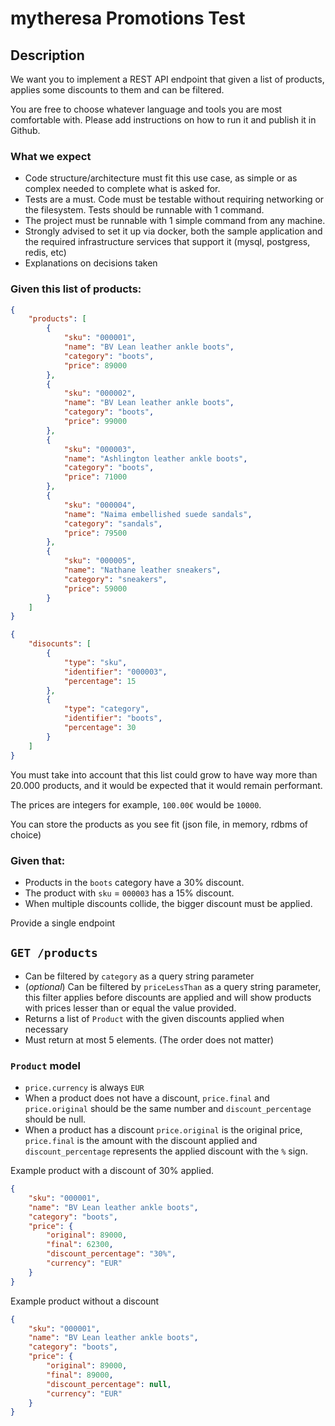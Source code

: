 # mytheresa Promotions Test

## Description

We want you to implement a REST API endpoint that given a list of products, applies some discounts to them and can be filtered.

You are free to choose whatever language and tools you are most comfortable with. Please add instructions on how to run it and publish it in Github.

### What we expect

- Code structure/architecture must fit this use case, as simple or as complex needed to complete what is asked for.
- Tests are a must. Code must be testable without requiring networking or the filesystem. Tests should be runnable with 1 command.
- The project must be runnable with 1 simple command from any machine.
- Strongly advised to set it up via docker, both the sample application and the required infrastructure services that support it (mysql, postgress, redis, etc)
- Explanations on decisions taken


### Given this list of products:
```json
{
	"products": [
		{
			"sku": "000001",
			"name": "BV Lean leather ankle boots",
			"category": "boots",
			"price": 89000
		},
		{
			"sku": "000002",
			"name": "BV Lean leather ankle boots",
			"category": "boots",
			"price": 99000
		},
		{
			"sku": "000003",
			"name": "Ashlington leather ankle boots",
			"category": "boots",
			"price": 71000
		},
		{
			"sku": "000004",
			"name": "Naima embellished suede sandals",
			"category": "sandals",
			"price": 79500
		},
		{
			"sku": "000005",
			"name": "Nathane leather sneakers",
			"category": "sneakers",
			"price": 59000
		}
	]
}

{
	"disocunts": [
		{
			"type": "sku",
			"identifier": "000003",
			"percentage": 15
		},
		{
			"type": "category",
			"identifier": "boots",
			"percentage": 30
		}
	]
}
```

You must take into account that this list could grow to have way more than 20.000 products, and it would be expected that it would remain performant.

The prices are integers for example, `100.00€` would be `10000`.

You can store the products as you see fit (json file, in memory, rdbms of choice)

### Given that:

- Products in the `boots` category have a 30% discount.
- The product with `sku` = `000003` has a 15% discount.
- When multiple discounts collide, the bigger discount must be applied.

Provide a single endpoint

## `GET /products`
- Can be filtered by `category` as a query string parameter
- (_optional_) Can be filtered by `priceLessThan` as a query string parameter, this filter applies before discounts are applied and will show products with prices lesser than or equal the value provided.
- Returns a list of `Product` with the given discounts applied when necessary
- Must return at most 5 elements. (The order does not matter)


### `Product` model
- `price.currency` is always `EUR`
- When a product does not have a discount, `price.final` and `price.original` should be the same number and `discount_percentage` should be null.
- When a product has a discount `price.original` is the original price, `price.final` is the amount with the discount applied and `discount_percentage` represents the applied discount with the `%` sign.

Example product with a discount of 30% applied.
```json
{
	"sku": "000001",
	"name": "BV Lean leather ankle boots",
	"category": "boots",
	"price": {
		"original": 89000,
		"final": 62300,
		"discount_percentage": "30%",
		"currency": "EUR"
	}
}
```

Example product without a discount
```json
{
	"sku": "000001",
	"name": "BV Lean leather ankle boots",
	"category": "boots",
	"price": {
		"original": 89000,
		"final": 89000,
		"discount_percentage": null,
		"currency": "EUR"
	}
}
```
